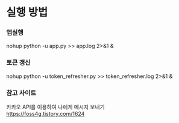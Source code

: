 
# 실행 방법
### 앱실행
nohup python -u app.py >> app.log 2>&1 &   
### 토큰 갱신
nohup python -u token_refresher.py >> token_refresher.log 2>&1 &   
### 참고 사이트
카카오 API를 이용하여 나에게 메시지 보내기   
https://foss4g.tistory.com/1624 
